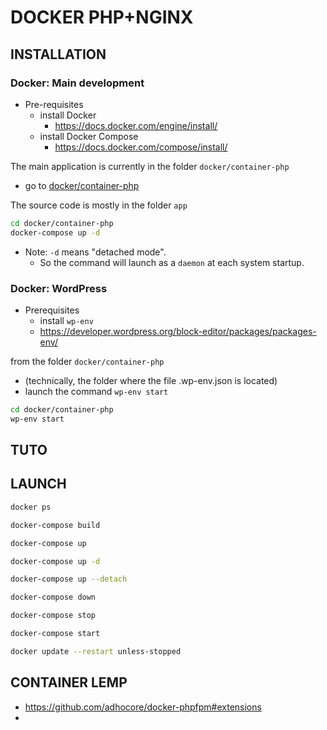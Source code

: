 # DOCKER PHP+NGINX

## INSTALLATION

### Docker: Main development

* Pre-requisites
  * install Docker
    * https://docs.docker.com/engine/install/
  * install Docker Compose
    * https://docs.docker.com/compose/install/

The main application is currently in the folder `docker/container-php`
* go to [docker/container-php](docker/container-php/)

The source code is mostly in the folder `app`

```bash
cd docker/container-php
docker-compose up -d

```

* Note: `-d` means "detached mode".
  * So the command will launch as a `daemon` at each system startup.

### Docker: WordPress

* Prerequisites
  * install `wp-env`
  * https://developer.wordpress.org/block-editor/packages/packages-env/
  
from the folder `docker/container-php`
  * (technically, the folder where the file .wp-env.json is located)
  * launch the command `wp-env start`

```bash
cd docker/container-php
wp-env start
```

## TUTO

## LAUNCH

```bash
docker ps

docker-compose build

docker-compose up

docker-compose up -d

docker-compose up --detach

docker-compose down

docker-compose stop

docker-compose start

docker update --restart unless-stopped

```


## CONTAINER LEMP

* https://github.com/adhocore/docker-phpfpm#extensions
* 